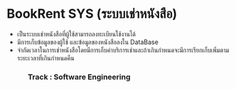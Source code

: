# BookRent SYS (ระบบเช่าหนังสือ)
<ul>
	<li>เป็นระบบเช่าหนังสือที่ผู้ใช้สามารถลงทะเบียนใช้งานได้</li>
	<li>มีการเก็บข้อมูลของผู้ใช้ และข้อมูลของหนังสือลงใน DataBase</li>
	<li>จำกัดเวลาในการเช่าหนังสือโดยมีการเก็บค่าบริการเช่าและถ้าเกินกำหนดจะมีการเรียกเก็บเพิ่มตามระยะเวลาที่เกินกำหนดคืน</li>
<ul>
<h3>Track : <b>Software Engineering</b></h3>